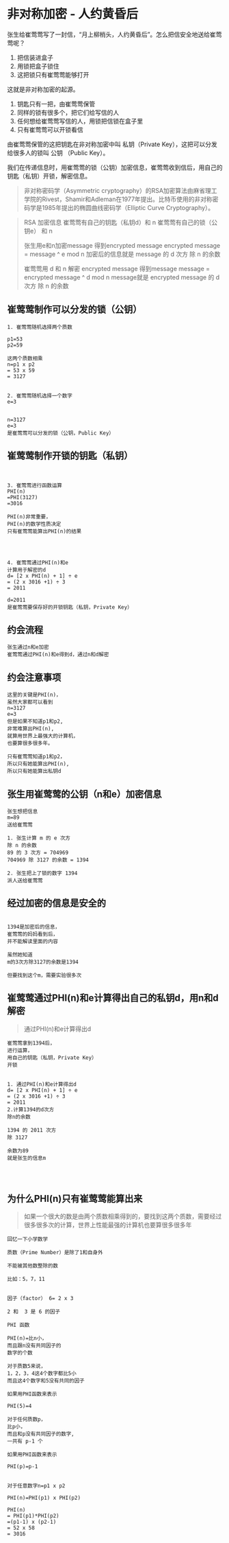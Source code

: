 # 非对称加密 - 人约黄昏后

张生给崔莺莺写了一封信，“月上柳梢头，人约黄昏后”。怎么把信安全地送给崔莺莺呢？

1. 把信装进盒子
2. 用锁把盒子锁住
3. 这把锁只有崔莺莺能够打开

这就是非对称加密的起源。

1. 钥匙只有一把，由崔莺莺保管
2. 同样的锁有很多个，把它们给写信的人
3. 任何想给崔莺莺写信的人，用锁把信锁在盒子里
4. 只有崔莺莺可以开锁看信


由崔莺莺保管的这把钥匙在非对称加密中叫 私钥（Private Key），这把可以分发给很多人的锁叫 公钥 （Public Key）。


我们在传递信息时，用崔莺莺的锁（公钥）加密信息，崔莺莺收到信后，用自己的钥匙（私钥）开锁，解密信息。


> 非对称密码学（Asymmetric cryptography）的RSA加密算法由麻省理工学院的Rivest，Shamir和Adleman在1977年提出。比特币使用的非对称密码学是1985年提出的椭圆曲线密码学（Elliptic Curve Cryptography）。


> RSA 加密信息
> 崔莺莺有自己的钥匙（私钥d）和 n
> 崔莺莺有自己的锁（公钥e） 和 n
> 
> 张生用e和n加密message
> 得到encrypted message
> encrypted message = message ^ e mod n
> 加密后的信息就是 message 的 d 次方 除 n 的余数
>
> 崔莺莺用 d 和 n 解密 encrypted message
> 得到message
> message = encrypted message ^ d mod n
> message就是 encrypted message 的 d 次方 除 n 的余数


## 崔莺莺制作可以分发的锁（公钥）

```
1. 崔莺莺随机选择两个质数

p1=53
p2=59

这两个质数相乘
n=p1 x p2 
= 53 x 59 
= 3127


2. 崔莺莺随机选择一个数字
e=3


n=3127
e=3
是崔莺莺可以分发的锁（公钥，Public Key）
```


## 崔莺莺制作开锁的钥匙（私钥）

```


3. 崔莺莺进行函数运算
PHI(n)
=PHI(3127)
=3016

PHI(n)非常重要，
PHI(n)的数学性质决定
只有崔莺莺能算出PHI(n)的结果




4. 崔莺莺通过PHI(n)和e
计算用于解密的d
d= [2 x PHI(n) + 1] ÷ e
= (2 x 3016 +1) ÷ 3
= 2011

d=2011
是崔莺莺要保存好的开锁钥匙（私钥，Private Key）

```


## 约会流程
```
张生通过n和e加密
崔莺莺通过PHI(n)和e得到d，通过n和d解密

```
## 约会注意事项
```
这里的关键是PHI(n)，
虽然大家都可以看到
n=3127
e=3
但是如果不知道p1和p2,
非常难算出PHI(n),
就算用世界上最强大的计算机，
也要算很多很多年。

只有崔莺莺知道p1和p2，
所以只有她能算出PHI(n),
所以只有她能算出私钥d

```

## 张生用崔莺莺的公钥（n和e）加密信息
```
张生想把信息
m=89
送给崔莺莺

1. 张生计算 m 的 e 次方
除 n 的余数
89 的 3 次方 = 704969
704969 除 3127 的余数 = 1394

2. 张生把上了锁的数字 1394 
派人送给崔莺莺
```

## 经过加密的信息是安全的

```

1394是加密后的信息，
崔莺莺的妈妈看到后，
并不能解读里面的内容

虽然她知道
m的3次方除3127的余数是1394

但要找到这个m，需要实验很多次 

```
## 崔莺莺通过PHI(n)和e计算得出自己的私钥d，用n和d解密

> 通过PHI(n)和e计算得出d

```
崔莺莺拿到1394后，
进行运算，
用自己的钥匙（私钥，Private Key）
开锁


1. 通过PHI(n)和e计算得出d
d= [2 x PHI(n) + 1] ÷ e
= (2 x 3016 +1) ÷ 3
= 2011
2.计算1394的d次方
除n的余数

1394 的 2011 次方
除 3127

余数为89
就是张生的信息m




```


## 为什么PHI(n)只有崔莺莺能算出来

> 如果一个很大的数是由两个质数相乘得到的，要找到这两个质数，需要经过很多很多次的计算，世界上性能最强的计算机也要算很多很多年

```
回忆一下小学数学

质数（Prime Number）是除了1和自身外

不能被其他数整除的数

比如：5，7，11

```

```

因子（factor） 6= 2 x 3

2 和  3 是 6 的因子

```



```
PHI 函数

PHI(n)=比n小，
而且跟n没有共同因子的
数字的个数

对于质数5来说，
1，2，3，4这4个数字都比5小
而且这4个数字和5没有共同的因子

如果用PHI函数来表示

PHI(5)=4
```

```
对于任何质数p，
比p小，
而且和p没有共同因子的数字,
一共有 p-1 个 

如果用PHI函数来表示

PHI(p)=p-1

```



```

对于任意数字n=p1 x p2

PHI(n)=PHI(p1) x PHI(p2)

```

```
PHI(n) 
= PHI(p1)*PHI(p2)
=(p1-1) x (p2-1)
= 52 x 58 
= 3016

```



